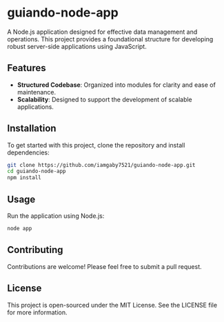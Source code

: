 # guiando-node-app

A Node.js application designed for effective data management and operations. This project provides a foundational structure for developing robust server-side applications using JavaScript.

## Features

- **Structured Codebase**: Organized into modules for clarity and ease of maintenance.
- **Scalability**: Designed to support the development of scalable applications.

## Installation

To get started with this project, clone the repository and install dependencies:

```bash
git clone https://github.com/iamgaby7521/guiando-node-app.git
cd guiando-node-app
npm install
```

## Usage

Run the application using Node.js:

```bash
node app
```

## Contributing

Contributions are welcome! Please feel free to submit a pull request.

## License

This project is open-sourced under the MIT License. See the LICENSE file for more information.
